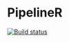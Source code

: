 # PipelineR

[![Build status](https://dev.azure.com/tgambarra/PipeR/_apis/build/status/PipeR-ASP.NET%20Core-CI)](https://dev.azure.com/tgambarra/PipeR/_build/latest?definitionId=2)
